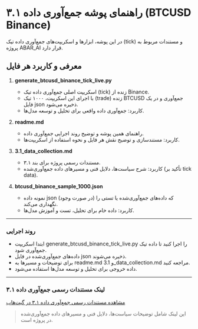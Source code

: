 # راهنمای پوشه جمع‌آوری داده ۳.۱ (BTCUSD Binance)

در این پوشه، ابزارها و اسکریپت‌های جمع‌آوری داده تیک (tick) و مستندات مربوط به پروژه ABAR_AI قرار دارد.

## معرفی و کاربرد هر فایل

1. **generate_btcusd_binance_tick_live.py**
   - اسکریپت اصلی جمع‌آوری داده تیک (tick) زنده از Binance.
   - با اجرای این اسکریپت، ۱۰۰۰ تیک (trade) زنده BTCUSD جمع‌آوری و در یک فایل json ذخیره می‌شود.
   - کاربرد: جمع‌آوری داده واقعی برای تحلیل و توسعه مدل‌ها.

2. **readme.md**
   - راهنمای همین پوشه و توضیح روند اجرایی جمع‌آوری داده.
   - کاربرد: مستندسازی و توضیح نقش هر فایل و نحوه استفاده از اسکریپت‌ها.

3. **3.1_data_collection.md**
   - مستندات رسمی پروژه برای بند ۳.۱.
   - کاربرد: شرح سیاست‌ها، دلایل فنی و مسیرهای داده جمع‌آوری‌شده (تأکید بر tick data).

4. **btcusd_binance_sample_1000.json**
   - نمونه داده json (در صورت وجود) که داده‌های جمع‌آوری‌شده یا تستی را نگهداری می‌کند.
   - کاربرد: داده خام برای تحلیل، تست و آموزش مدل‌ها.

---
### روند اجرایی
- ابتدا اسکریپت generate_btcusd_binance_tick_live.py را اجرا کنید تا داده تیک جمع‌آوری شود.
- داده‌های جمع‌آوری‌شده در فایل json ذخیره می‌شوند.
- برای توضیحات و مسیرها به readme.md و 3.1_data_collection.md مراجعه کنید.
- داده خروجی برای تحلیل و توسعه مدل‌ها استفاده می‌شود.

---
### لینک مستندات رسمی جمع‌آوری داده ۳.۱
[مشاهده مستندات رسمی جمع‌آوری داده ۳.۱ در گیت‌هاب](https://github.com/mb6226/ABAR_AI/blob/main/project_management/requirements/3.1_data_collection.md)

> این لینک شامل توضیحات سیاست‌ها، دلایل فنی و مسیرهای داده جمع‌آوری‌شده در پروژه است.
